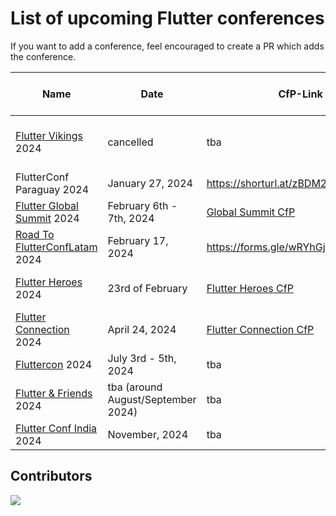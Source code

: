 # List of upcoming Flutter conferences

If you want to add a conference, feel encouraged to create a PR which adds the conference.

| Name                                                               | Date                               | CfP-Link                                                                                                                 | CfP-Deadline-Date        | Place                               | Aprox. Attendees |
| ------------------------------------------------------------------ | ---------------------------------- | ------------------------------------------------------------------------------------------------------------------------ | ------------------------ | ----------------------------------- | ---------------- |
| [Flutter Vikings](https://fluttervikings.com/) 2024                | cancelled                          | tba                                                                                                                      | tba                      | Malmö, Sweden / Copenhagen, Denmark | 500 ?            |
| FlutterConf Paraguay 2024                                          | January 27, 2024                   | https://shorturl.at/zBDM2                                                                                                | January 5, 2024          | Asunción, Paraguay                  | 500-1000         |
| [Flutter Global Summit](https://events.geekle.us/flutter) 2024     | February 6th - 7th, 2024           | [Global Summit CfP](https://docs.google.com/forms/d/e/1FAIpQLScbZEiHXQRRjebkPQM87cisJdkibaD2qd3nRdMiADmP5129Ww/viewform) | ???                      | Online                              | 5000 +           |
| [Road To FlutterConfLatam](https://peru.flutterconflatam.dev) 2024 | February 17, 2024                  | https://forms.gle/wRYhGjMNk9e8rvVo8                                                                                      | Friday, January 12, 2024 | Arequipa, Perú                      | 500-1000         |
| [Flutter Heroes](https://flutterheroes.com/) 2024                  | 23rd of February                   | [Flutter Heroes CfP](https://papers.synesthesia.it/flutter-heroes-2024/cfp)                                              | 4th of December 2023     | Turin, Italy & Online               | ???              |
| [Flutter Connection](https://flutterconnection.io/) 2024           | April 24, 2024                     | [Flutter Connection CfP](https://flutterconnection.io/cfp)                                                               | February 10, 2024        | Paris, France                       | ???              |
| [Fluttercon](https://fluttercon.dev/) 2024                         | July 3rd - 5th, 2024               | tba                                                                                                                      | tba                      | Berlin, Germany                     | 1000+            |
| [Flutter & Friends](https://www.flutterfriends.dev/) 2024          | tba (around August/September 2024) | tba                                                                                                                      | tba                      | Stockholm, Sweden                   | ???              |
| [Flutter Conf India](https://flutterconf.in/home) 2024             | November, 2024                     | tba                                                                                                                      | tba                      | tba, India                          | 500-1000         |




## Contributors

<a href="https://github.com/m-theis/flutter_conferences/graphs/contributors">
  <img src="https://contrib.rocks/image?repo=m-theis/flutter_conferences" />
</a>
